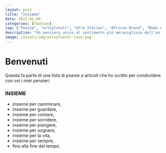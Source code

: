 ```yaml
---
layout: post
title: "Insieme"
date: 2021-01-09
categories: [fashion]
tag: ["Poesie", "artsylvestr", "Afro Italian", "African Brand", "Moda Afro"]
description: "Un pensiero unico al sentimento più meraviglioso dell'universo"
image: /assets/img/artsylvestr-love.png
---
```

# Benvenuti

Questa fa parte di una lista di poesie a articoli
che ho scritto per condividere con voi i miei pensieri

### INSIEME
- insieme per camminare,
- insieme per guardare,
- insieme per contare,
- insieme per sorridere,
- insieme per piangere,
- insieme per sognare,
- insieme per la vita,
- insieme per sempre,
- fino alla fine del tempo.
